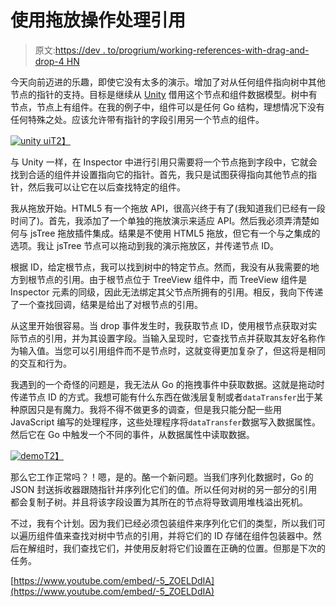# 使用拖放操作处理引用

> 原文:[https://dev . to/progrium/working-references-with-drag-and-drop-4 HN](https://dev.to/progrium/working-references-with-drag-and-drop-4ohn)

今天向前迈进的乐趣，即使它没有太多的演示。增加了对从任何组件指向树中其他节点的指针的支持。目标是继续从 [Unity](https://unity3d.com) 借用这个节点和组件数据模型。树中有节点，节点上有组件。在我的例子中，组件可以是任何 Go 结构，理想情况下没有任何特殊之处。应该允许带有指针的字段引用另一个节点的组件。

[![unity ui](../Images/1489c7b757bcb31da88016e1dff98634.png)T2】](https://res.cloudinary.com/practicaldev/image/fetch/s--rDUh-8E6--/c_limit%2Cf_auto%2Cfl_progressive%2Cq_66%2Cw_880/http://g.recordit.co/Kbnb4X0ms4.gif)

与 Unity 一样，在 Inspector 中进行引用只需要将一个节点拖到字段中，它就会找到合适的组件并设置指向它的指针。首先，我只是试图获得指向其他节点的指针，然后我可以让它在以后查找特定的组件。

我从拖放开始。HTML5 有一个拖放 API，很高兴终于有了(我知道我们已经有一段时间了)。首先，我添加了一个单独的拖放演示来适应 API。然后我必须弄清楚如何与 jsTree 拖放插件集成。结果是不使用 HTML5 拖放，但它有一个与之集成的选项。我让 jsTree 节点可以拖动到我的演示拖放区，并传递节点 ID。

根据 ID，给定根节点，我可以找到树中的特定节点。然而，我没有从我需要的地方到根节点的引用。由于根节点位于 TreeView 组件中，而 TreeView 组件是 Inspector 元素的同级，因此无法绑定其父节点所拥有的引用。相反，我向下传递了一个查找回调，结果是给出了对根节点的引用。

从这里开始很容易。当 drop 事件发生时，我获取节点 ID，使用根节点获取对实际节点的引用，并为其设置字段。当输入呈现时，它查找节点并获取其友好名称作为输入值。当您可以引用组件而不是节点时，这就变得更加复杂了，但这将是相同的交互和行为。

我遇到的一个奇怪的问题是，我无法从 Go 的拖拽事件中获取数据。这就是拖动时传递节点 ID 的方式。我想可能有什么东西在做浅层复制或者`dataTransfer`出于某种原因只是有魔力。我将不得不做更多的调查，但是我只能分配一些用 JavaScript 编写的处理程序，这些处理程序将`dataTransfer`数据写入数据属性。然后它在 Go 中触发一个不同的事件，从数据属性中读取数据。

[![demo](../Images/f3ee3b7834ac2e54110abaf1d5a70e0b.png)T2】](https://res.cloudinary.com/practicaldev/image/fetch/s--CuINfIGU--/c_limit%2Cf_auto%2Cfl_progressive%2Cq_66%2Cw_880/http://g.recordit.co/5dbEFoTUdf.gif)

那么它工作正常吗？！嗯，是的。酪一个新问题。当我们序列化数据时，Go 的 JSON 封送拆收器跟随指针并序列化它们的值。所以任何对树的另一部分的引用都会复制子树。并且将该字段设置为其所在的节点将导致调用堆栈溢出死机。

不过，我有个计划。因为我们已经必须包装组件来序列化它们的类型，所以我们可以遍历组件值来查找对树中节点的引用，并将它们的 ID 存储在组件包装器中。然后在解组时，我们查找它们，并使用反射将它们设置在正确的位置。但那是下次的任务。

[https://www.youtube.com/embed/-5_ZOELDdIA](https://www.youtube.com/embed/-5_ZOELDdIA)